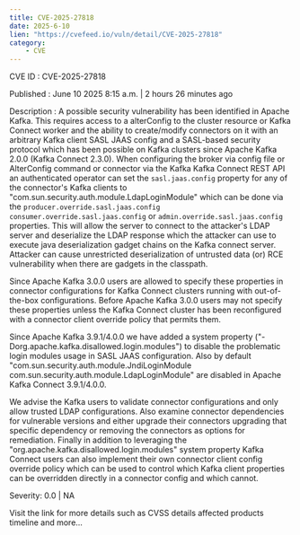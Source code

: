 ```yaml
---
title: CVE-2025-27818
date: 2025-6-10
lien: "https://cvefeed.io/vuln/detail/CVE-2025-27818"
category:
    - CVE
---
```


CVE ID : CVE-2025-27818

Published :  June 10
2025
8:15 a.m. | 2 hours
26 minutes ago

Description : A possible security vulnerability has been identified in Apache Kafka.
This requires access to a alterConfig to the cluster resource
or Kafka Connect worker
and the ability to create/modify connectors on it with an arbitrary Kafka client SASL JAAS config
and a SASL-based security protocol
which has been possible on Kafka clusters since Apache Kafka 2.0.0 (Kafka Connect 2.3.0).
When configuring the broker via config file or AlterConfig command
or connector via the Kafka Kafka Connect REST API
an authenticated operator can set the `sasl.jaas.config`
property for any of the connector's Kafka clients to "com.sun.security.auth.module.LdapLoginModule"
which can be done via the
`producer.override.sasl.jaas.config`
`consumer.override.sasl.jaas.config`
or `admin.override.sasl.jaas.config` properties.
This will allow the server to connect to the attacker's LDAP server
and deserialize the LDAP response
which the attacker can use to execute java deserialization gadget chains on the Kafka connect server.
Attacker can cause unrestricted deserialization of untrusted data (or) RCE vulnerability when there are gadgets in the classpath.

Since Apache Kafka 3.0.0
users are allowed to specify these properties in connector configurations for Kafka Connect clusters running with out-of-the-box
configurations. Before Apache Kafka 3.0.0
users may not specify these properties unless the Kafka Connect cluster has been reconfigured with a connector
client override policy that permits them.

Since Apache Kafka 3.9.1/4.0.0
we have added a system property ("-Dorg.apache.kafka.disallowed.login.modules") to disable the problematic login modules usage
in SASL JAAS configuration. Also by default "com.sun.security.auth.module.JndiLoginModule
com.sun.security.auth.module.LdapLoginModule" are disabled in Apache Kafka Connect 3.9.1/4.0.0. 

We advise the Kafka users to validate connector configurations and only allow trusted LDAP configurations. Also examine connector dependencies for 
vulnerable versions and either upgrade their connectors
upgrading that specific dependency
or removing the connectors as options for remediation. Finally
in addition to leveraging the "org.apache.kafka.disallowed.login.modules" system property
Kafka Connect users can also implement their own connector
client config override policy
which can be used to control which Kafka client properties can be overridden directly in a connector config and which cannot.

Severity: 0.0 | NA

Visit the link for more details
such as CVSS details
affected products
timeline
and more...
